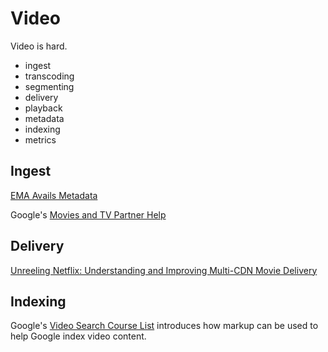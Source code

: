 Video
=====

Video is hard.

- ingest
- transcoding
- segmenting
- delivery
- playback
- metadata
- indexing
- metrics

## Ingest

[EMA Avails Metadata](http://www.movielabs.com/md/avails/)

Google's [Movies and TV Partner Help](https://support.google.com/moviestvpartners/answer/6227259)

## Delivery

[Unreeling Netflix: Understanding and Improving
Multi-CDN Movie Delivery](http://www-users.cs.umn.edu/~viadhi/netflix.pdf)

## Indexing

Google's [Video Search Course List](https://developers.google.com/webmasters/videosearch/) introduces how markup can be used to help Google index video content.